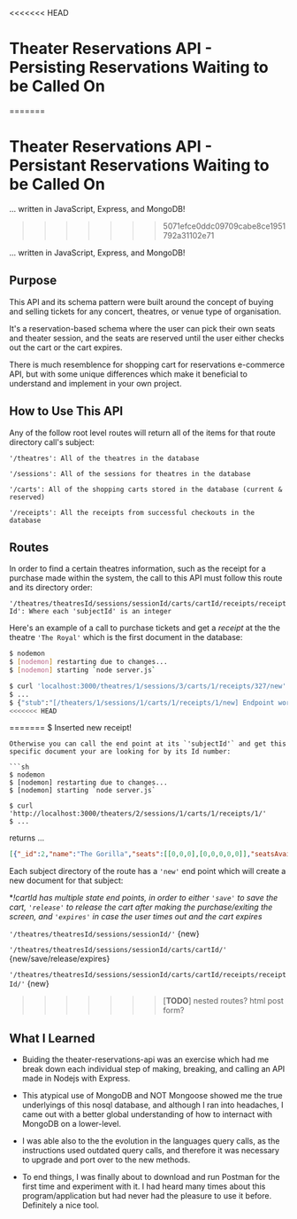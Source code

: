 <<<<<<< HEAD

# Theater Reservations API - Persisting Reservations Waiting to be Called On

=======

# Theater Reservations API - Persistant Reservations Waiting to be Called On

... written in JavaScript, Express, and MongoDB!

> > > > > > > 5071efce0ddc09709cabe8ce1951792a31102e71

... written in JavaScript, Express, and MongoDB!

## Purpose

This API and its schema pattern were built around the concept of buying and selling tickets for any concert, theatres, or venue type of organisation.

It's a reservation-based schema where the user can pick their own seats and theater session, and the seats are reserved until the user either checks out the cart or the cart expires.

There is much resemblence for shopping cart for reservations e-commerce API, but with some unique differences which make it beneficial to understand and implement in your own project.

## How to Use This API

Any of the follow root level routes will return all of the items for that route directory call's subject:

`'/theatres': All of the theatres in the database`

`'/sessions': All of the sessions for theatres in the database`

`'/carts': All of the shopping carts stored in the database (current & reserved)`

`'/receipts': All the receipts from successful checkouts in the database`

## Routes

In order to find a certain theatres information, such as the receipt for a purchase made within the system, the call to this API must follow this route and its directory order:

`'/theatres/theatresId/sessions/sessionId/carts/cartId/receipts/receiptId': Where each 'subjectId' is an integer`

Here's an example of a call to purchase tickets and get a _receipt_ at the the theatre `'The Royal'` which is the first document in the database:

```sh
$ nodemon
$ [nodemon] restarting due to changes...
$ [nodemon] starting `node server.js`

$ curl 'localhost:3000/theatres/1/sessions/3/carts/1/receipts/327/new'
$ ...
$ {"stub":"[/theaters/1/sessions/1/carts/1/receipts/1/new] Endpoint works!"}%
<<<<<<< HEAD
```

=======
$ Inserted new receipt!

````
Otherwise you can call the end point at its `'subjectId'` and get this specific document your are looking for by its Id number:

```sh
$ nodemon
$ [nodemon] restarting due to changes...
$ [nodemon] starting `node server.js`

$ curl 'http://localhost:3000/theaters/2/sessions/1/carts/1/receipts/1/'
$ ...
````

returns ...

```JSON
[{"_id":2,"name":"The Gorilla","seats":[[0,0,0],[0,0,0,0,0]],"seatsAvailable":8},null,null,[]]%
```

Each subject directory of the route has a `'new'` end point which will create a new document for that subject:

\*_!cartId has multiple state end points, in order to either `'save'` to save the cart, `'release'` to release the cart after making the purchase/exiting the screen, and `'expires'` in case the user times out and the cart expires_

`'/theatres/theatresId/sessions/sessionId/'` {new}

`'/theatres/theatresId/sessions/sessionId/carts/cartId/'` {new/save/release/expires}

`'/theatres/theatresId/sessions/sessionId/carts/cartId/receipts/receiptId/'` {new}

> > > > > > > [**TODO**] nested routes? html post form?

## What I Learned

- Buiding the theater-reservations-api was an exercise which had me break down each individual step of making, breaking, and calling an API made in Nodejs with Express.

- This atypical use of MongoDB and NOT Mongoose showed me the true underlyings of this nosql database, and although I ran into headaches, I came out with a better global understanding of how to internact with MongoDB on a lower-level.

- I was able also to the the evolution in the languages query calls, as the instructions used outdated query calls, and therefore it was necessary to upgrade and port over to the new methods.

- To end things, I was finally about to download and run Postman for the first time and experiment with it. I had heard many times about this program/application but had never had the pleasure to use it before. Definitely a nice tool.
